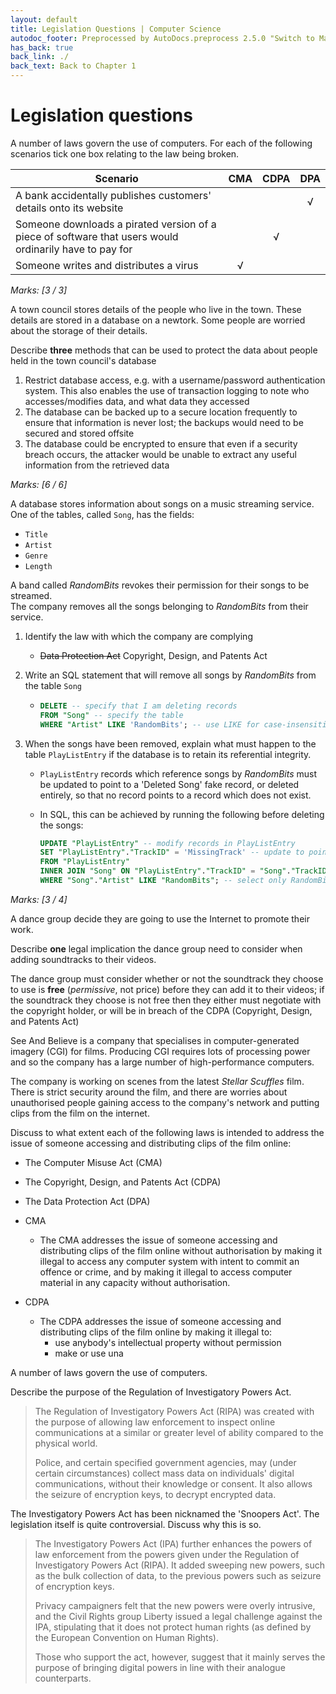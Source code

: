 ```yaml
---
layout: default
title: Legislation Questions | Computer Science
autodoc_footer: Preprocessed by AutoDocs.preprocess 2.5.0 "Switch to Material Icons" ⓒ Starwort, 2020
has_back: true
back_link: ./
back_text: Back to Chapter 1
---
```


# Legislation questions

A number of laws govern the use of computers. For each of the following scenarios tick one box relating to the law being broken.

| Scenario                                                                                               | CMA | CDPA | DPA |
|--------------------------------------------------------------------------------------------------------|:---:|:----:|:---:|
| A bank accidentally publishes customers' details onto its website                                      |     |      | √   |
| Someone downloads a pirated version of a piece of software that users would ordinarily have to pay for |     | √    |     |
| Someone writes and distributes a virus                                                                 | √   |      |     |

*Marks: [3 / 3]* <!-- not a header -->

A town council stores details of the people who live in the town. These details are stored in a database on a newtork. Some people are worried about the storage of their details.

Describe **three** methods that can be used to protect the data about people held in the town council's database

01. Restrict database access, e.g. with a username/password authentication system. This also enables the use of transaction logging to note who accesses/modifies data, and what data they accessed
02. The database can be backed up to a secure location frequently to ensure that information is never lost; the backups would need to be secured and stored offsite
03. The database could be encrypted to ensure that even if a security breach occurs, the attacker would be unable to extract any useful information from the retrieved data

*Marks: [6 / 6]* <!-- not a header -->

A database stores information about songs on a music streaming service. One of the tables, called `Song`, has the fields:

- `Title`
- `Artist`
- `Genre`
- `Length`

A band called _RandomBits_ revokes their permission for their songs to be streamed.  
The company removes all the songs belonging to _RandomBits_ from their service.

01. Identify the law with which the company are complying
    - ~~Data Protection Act~~ Copyright, Design, and Patents Act
02. Write an SQL statement that will remove all songs by _RandomBits_ from the table `Song`

    - ```sql
      DELETE -- specify that I am deleting records
      FROM "Song" -- specify the table
      WHERE "Artist" LIKE 'RandomBits'; -- use LIKE for case-insensitivity; could use = instead
      ```

03. When the songs have been removed, explain what must happen to the table `PlayListEntry` if the database is to retain its referential integrity.
    - `PlayListEntry` records which reference songs by _RandomBits_ must be updated to point to a 'Deleted Song' fake record, or deleted entirely, so that no record points to a record which does not exist.
    - In SQL, this can be achieved by running the following before deleting the songs:

      ```sql
      UPDATE "PlayListEntry" -- modify records in PlayListEntry
      SET "PlayListEntry"."TrackID" = 'MissingTrack' -- update to point to missing track
      FROM "PlayListEntry"
      INNER JOIN "Song" ON "PlayListEntry"."TrackID" = "Song"."TrackID" -- link rows where appropriate
      WHERE "Song"."Artist" LIKE "RandomBits"; -- select only RandomBits songs
      ```

*Marks: [3 / 4]* <!-- not a header -->

A dance group decide they are going to use the Internet to promote their work.

Describe **one** legal implication the dance group need to consider when adding soundtracks to their videos.

The dance group must consider whether or not the soundtrack they choose to use is **free** (*permissive*, not price) before they can add it to their videos; if the soundtrack they choose is not free then they either must negotiate with the copyright holder, or will be in breach of the CDPA (Copyright, Design, and Patents Act)

See And Believe is a company that specialises in computer-generated imagery (CGI) for films. Producing CGI requires lots of processing power and so the company has a large number of high-performance computers.

The company is working on scenes from the latest _Stellar Scuffles_ film. There is strict security around the film, and there are worries about unauthorised people gaining access to the company's network and putting clips from the film on the internet.

Discuss to what extent each of the following laws is intended to address the issue of someone accessing and distributing clips of the film online:

- The Computer Misuse Act (CMA)
- The Copyright, Design, and Patents Act (CDPA)
- The Data Protection Act (DPA)

- CMA
  - The CMA addresses the issue of someone accessing and distributing clips of the film online without authorisation by making it illegal to access any computer system with intent to commit an offence or crime, and by making it illegal to access computer material in any capacity without authorisation.
- CDPA
  - The CDPA addresses the issue of someone accessing and distributing clips of the film online by making it illegal to:
    - use anybody's intellectual property without permission
    - make or use una

A number of laws govern the use of computers.

Describe the purpose of the Regulation of Investigatory Powers Act.

> The Regulation of Investigatory Powers Act (RIPA) was created with the purpose of allowing law enforcement to inspect online communications at a similar or greater level of ability compared to the physical world.
>
> Police, and certain specified government agencies, may (under certain circumstances) collect mass data on individuals' digital communications, without their knowledge or consent. It also allows the seizure of encryption keys, to decrypt encrypted data.

The Investigatory Powers Act has been nicknamed the 'Snoopers Act'. The legislation itself is quite controversial. Discuss why this is so.

> The Investigatory Powers Act (IPA) further enhances the powers of law enforcement from the powers given under the Regulation of Investigatory Powers Act (RIPA). It added sweeping new powers, such as the bulk collection of data, to the previous powers such as seizure of encryption keys.
>
> Privacy campaigners felt that the new powers were overly intrusive, and the Civil Rights group Liberty issued a legal challenge against the IPA, stipulating that it does not protect human rights (as defined by the European Convention on Human Rights).
>
> Those who support the act, however, suggest that it mainly serves the purpose of bringing digital powers in line with their analogue counterparts.
